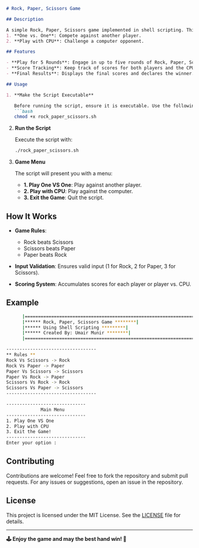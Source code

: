 ```markdown
# Rock, Paper, Scissors Game

## Description

A simple Rock, Paper, Scissors game implemented in shell scripting. This game allows players to engage in two modes:
1. **One vs. One**: Compete against another player.
2. **Play with CPU**: Challenge a computer opponent.

## Features

- **Play for 5 Rounds**: Engage in up to five rounds of Rock, Paper, Scissors.
- **Score Tracking**: Keep track of scores for both players and the CPU.
- **Final Results**: Displays the final scores and declares the winner.

## Usage

1. **Make the Script Executable**

   Before running the script, ensure it is executable. Use the following command:
   ```bash
   chmod +x rock_paper_scissors.sh
   ```

2. **Run the Script**

   Execute the script with:
   ```bash
   ./rock_paper_scissors.sh
   ```

3. **Game Menu**

   The script will present you with a menu:
   - **1. Play One VS One**: Play against another player.
   - **2. Play with CPU**: Play against the computer.
   - **3. Exit the Game**: Quit the script.

## How It Works

- **Game Rules**: 
  - Rock beats Scissors
  - Scissors beats Paper
  - Paper beats Rock

- **Input Validation**: Ensures valid input (1 for Rock, 2 for Paper, 3 for Scissors).
- **Scoring System**: Accumulates scores for each player or player vs. CPU.

## Example

```bash
      |==================================================================|
      |****** Rock, Paper, Scissors Game ********|
      |****** Using Shell Scripting *********|
      |****** Created By: Umair Munir ********|
      |==================================================================|

----------------------------------
** Rules **
Rock Vs Scissors -> Rock
Rock Vs Paper -> Paper
Paper Vs Scissors -> Scissors
Paper Vs Rock -> Paper
Scissors Vs Rock -> Rock
Scissors Vs Paper -> Scissors
----------------------------------

------------------------------
             Main Menu
------------------------------
1. Play One VS One
2. Play with CPU
3. Exit the Game!
------------------------------
Enter your option :
```

## Contributing

Contributions are welcome! Feel free to fork the repository and submit pull requests. For any issues or suggestions, open an issue in the repository.

## License

This project is licensed under the MIT License. See the [LICENSE](LICENSE) file for details.

---

**🕹️ Enjoy the game and may the best hand win! 🌟**
```

